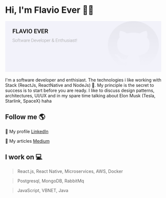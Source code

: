 <!--### Hi there 👋


**flavio-ever/flavio-ever** is a ✨ _special_ ✨ repository because its `README.md` (this file) appears on your GitHub profile.

Here are some ideas to get you started:

- 🔭 I’m currently working on ...
- 🌱 I’m currently learning ...
- 👯 I’m looking to collaborate on ...
- 🤔 I’m looking for help with ...
- 💬 Ask me about ...
- 📫 How to reach me: ...
- 😄 Pronouns: ...
- ⚡ Fun fact: ...
-->

<!-- section - header -->

# Hi, I'm Flavio Ever 👨‍💻

<img src="https://github.com/flavio-ever/flavio-ever/blob/master/assets/gh-header.png" alt="Banner Header">

I'm a software developer and enthisiast. The technologies i like working with Stack (ReactJs, ReactNative and NodeJs) 🦄. My principle is the secret to success is to start before you are ready. I like to discuss design patterns, architectures, UI/UX and in my spare time talking about Elon Musk (Tesla, Starlink, SpaceX) haha

<!-- section - Me -->

## Follow me 🌎

💼 My profile <a href="https://www.linkedin.com/in/flavio-ever/">LinkedIn</a>

📖 My articles <a href="https://medium.com/@flavio.ever">Medium</a>

<!-- section - skills -->

## I work on 💻

> React.js, React Native, Microservices, AWS, Docker

> Postgresql, MongoDB, RabbitMq

> JavaScript, VBNET, Java
